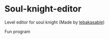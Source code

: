 # Soul-knight-editor

Level editor for soul knight (Made by [lebakasable](https://github.com/lebakasable))

Fun program